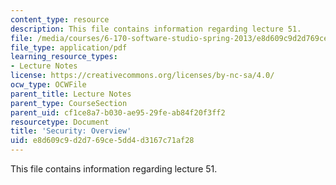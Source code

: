 ```yaml
---
content_type: resource
description: This file contains information regarding lecture 51.
file: /media/courses/6-170-software-studio-spring-2013/e8d609c9d2d769ce5dd4d3167c71af28_MIT6_170S13_51-sec-ovrw.pdf
file_type: application/pdf
learning_resource_types:
- Lecture Notes
license: https://creativecommons.org/licenses/by-nc-sa/4.0/
ocw_type: OCWFile
parent_title: Lecture Notes
parent_type: CourseSection
parent_uid: cf1ce8a7-b030-ae95-29fe-ab84f20f3ff2
resourcetype: Document
title: 'Security: Overview'
uid: e8d609c9-d2d7-69ce-5dd4-d3167c71af28
---
```

This file contains information regarding lecture 51.